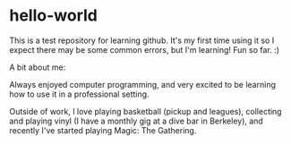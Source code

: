 # hello-world
This is a test repository for learning github. It's my first time using it so I expect there may be some common errors, but I'm learning! Fun so far. :)

A bit about me:

Always enjoyed computer programming, and very excited to be learning how to use it in a professional setting. 

Outside of work, I love playing basketball (pickup and leagues), collecting and playing vinyl (I have a monthly gig at a dive bar in Berkeley), and recently I've started playing Magic: The Gathering. 

